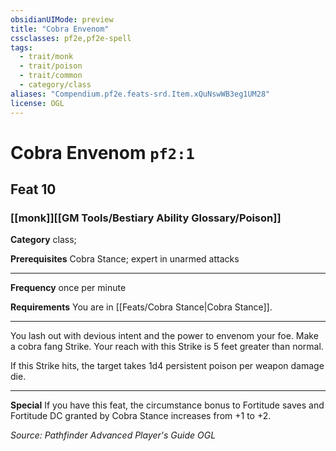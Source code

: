 ```yaml
---
obsidianUIMode: preview
title: "Cobra Envenom"
cssclasses: pf2e,pf2e-spell
tags:
  - trait/monk
  - trait/poison
  - trait/common
  - category/class
aliases: "Compendium.pf2e.feats-srd.Item.xQuNswWB3eg1UM28"
license: OGL
---
```

# Cobra Envenom `pf2:1`
## Feat 10
### [[monk]][[GM Tools/Bestiary Ability Glossary/Poison]]

**Category** class; 



**Prerequisites** Cobra Stance; expert in unarmed attacks
* * *
**Frequency** once per minute

**Requirements** You are in [[Feats/Cobra Stance|Cobra Stance]].

* * *

You lash out with devious intent and the power to envenom your foe. Make a cobra fang Strike. Your reach with this Strike is 5 feet greater than normal.

If this Strike hits, the target takes 1d4 persistent poison per weapon damage die.

* * *

**Special** If you have this feat, the circumstance bonus to Fortitude saves and Fortitude DC granted by Cobra Stance increases from +1 to +2.

*Source: Pathfinder Advanced Player's Guide*
*OGL*